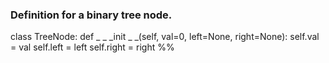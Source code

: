 
### Definition for a binary tree node.
class TreeNode:
	def _ _ _init _ _(self, val=0, left=None, right=None):
		self.val = val
		self.left = left
		self.right = right %%
